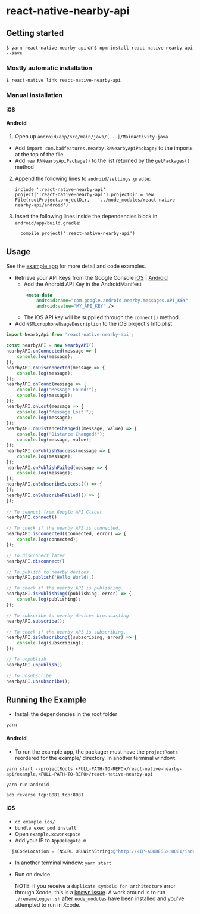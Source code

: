 
# react-native-nearby-api

## Getting started

`$ yarn react-native-nearby-api` or `$ npm install react-native-nearby-api --save`

### Mostly automatic installation

`$ react-native link react-native-nearby-api`

### Manual installation

#### iOS


#### Android
1. Open up `android/app/src/main/java/[...]/MainActivity.java`
  - Add `import com.badfeatures.nearby.RNNearbyApiPackage;` to the imports at the top of the file
  - Add `new RNNearbyApiPackage()` to the list returned by the `getPackages()` method
2. Append the following lines to `android/settings.gradle`:
  	```
  	include ':react-native-nearby-api'
  	project(':react-native-nearby-api').projectDir = new File(rootProject.projectDir, 	'../node_modules/react-native-nearby-api/android')
  	```
3. Insert the following lines inside the dependencies block in `android/app/build.gradle`:
  	```
      compile project(':react-native-nearby-api')
  	```


## Usage
See the [example app](https://github.com/badfeatures/react-native-nearby-api/tree/master/example) for more detail and code examples.

- Retrieve your API Keys from the Google Console [iOS](https://developers.google.com/nearby/messages/ios/get-started) | [Android](https://developers.google.com/nearby/messages/android/get-started)
	- Add the Android API Key in the AndroidManifest
	```xml
		<meta-data
            android:name="com.google.android.nearby.messages.API_KEY"
            android:value="MY_API_KEY" />
	```
	- The iOS API key will be supplied through the `connect()` method.
- Add `NSMicrophoneUsageDescription` to the iOS project's Info.plist

```javascript
import NearbyApi from 'react-native-nearby-api';

const nearbyAPI = new NearbyAPI()
nearbyAPI.onConnected(message => {
	console.log(message);
});
nearbyAPI.onDisconnected(message => {
	console.log(message);
});
nearbyAPI.onFound(message => {
	console.log("Message Found!");
	console.log(message);
});
nearbyAPI.onLost(message => {
	console.log("Message Lost!");
	console.log(message);
});
nearbyAPI.onDistanceChanged((message, value) => {
	console.log("Distance Changed!");
	console.log(message, value);
});
nearbyAPI.onPublishSuccess(message => {
	console.log(message);
});
nearbyAPI.onPublishFailed(message => {
	console.log(message);
});
nearbyAPI.onSubscribeSuccess(() => {
});
nearbyAPI.onSubscribeFailed(() => {
});
	
// To connect from Google API Client
nearbyAPI.connect()

// To check if the nearby API is connected.
nearbyAPI.isConnected((connected, error) => {
	console.log(connected);
});

// To disconnect later
nearbyAPI.disconnect()

// To publish to nearby devices
nearbyAPI.publish('Hello World!')

// To check if the nearby API is publishing.
nearbyAPI.isPublishing((publishing, error) => {
	console.log(publishing);
});

// To subscribe to nearby devices broadcasting
nearbyAPI.subscribe();

// To check if the nearby API is subscribing.
nearbyAPI.isSubscribing((subscribing, error) => {
	console.log(subscribing);
});

// To unpublish
nearbyAPI.unpublish()

// To unsubscribe
nearbyAPI.unsubscribe();
```
  
## Running the Example
- Install the dependencies in the root folder

`yarn`

#### Android
- To run the example app, the packager must have the `projectRoots` reordered for the example/ directory. In another terminal window:

`yarn start --projectRoots <FULL-PATH-TO-REPO>/react-native-nearby-api/example,<FULL-PATH-TO-REPO>/react-native-nearby-api`

`yarn run:android`

`adb reverse tcp:8081 tcp:8081`

#### iOS
- `cd example ios/`
- `bundle exec pod install`
- Open `example.xcworkspace`
- Add your IP to `AppDelegate.m`
```objective-c
  jsCodeLocation = [NSURL URLWithString:@"http://<IP-ADDRESS>:8081/index.bundle?platform=ios&dev=true"];
```
- In another terminal window: `yarn start`
- Run on device

	NOTE: If you receive a `duplicate symbols for architecture` error through Xcode, this is a [known issue](https://github.com/facebook/react-native/issues/16406). A work around is to run `./renameLogger.sh` after `node_modules` have been installed and you've attempted to run in Xcode.
